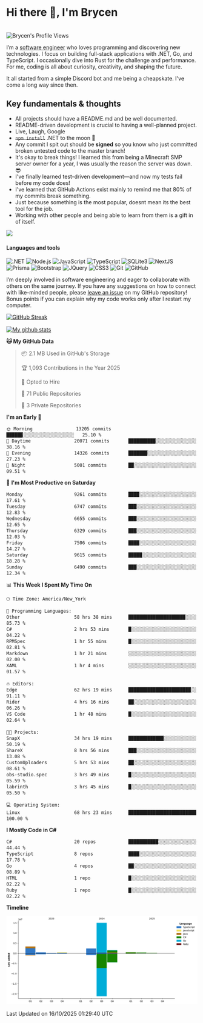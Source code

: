 # Hi there 👋, I'm Brycen

<br>
<img src="https://komarev.com/ghpvc/?username=BrycensRanch" alt="Brycen's Profile Views" />

I’m a [software engineer](https://en.wikipedia.org/wiki/Software_engineering) who loves programming and discovering new technologies. I focus on building full-stack applications with .NET, Go, and TypeScript. I occasionally dive into Rust for the challenge and performance. For me, coding is all about curiosity, creativity, and shaping the future.

It all started from a simple Discord bot and me being a cheapskate. I've come a long way since then.

## Key fundamentals & thoughts

- All projects should have a README.md and be well documented.
- README-driven development is crucial to having a well-planned project.
- Live, Laugh, Google
- ~~`npm install`~~ .NET to the moon 🚀
- Any commit I spit out should be **signed** so you know who just committed broken untested code to the master branch!
- It's okay to break things! I learned this from being a Minecraft SMP server owner for a year, I was usually the reason the server was down. 😎
- I've finally learned test-driven development—and now my tests fail before my code does!
- I've learned that GitHub Actions exist mainly to remind me that 80% of my commits break something.
- Just because something is the most popular, doesnt mean its the best tool for the job.
- Working with other people and being able to learn from them is a gift in of itself.

<img src="https://res.cloudinary.com/practicaldev/image/fetch/s--OoBLh7-Q--/c_limit%2Cf_auto%2Cfl_progressive%2Cq_auto%2Cw_880/https://cdn-images-1.medium.com/max/1614/1%2A8BlqJ8lNVZzuRjAg1mZ50w.png" height="400"/>

<h4>Languages and tools</h4>
<p>
  <img src="https://img.shields.io/badge/.NET-%23512BD4.svg?&style=for-the-badge&logo=dotnet&logoColor=white" alt=".NET" />
  <img src="https://img.shields.io/badge/node.js%20-%2343853D.svg?&style=for-the-badge&logo=node.js&logoColor=white" alt="Node.js" />
  <img src="https://img.shields.io/badge/javascript%20-%23323330.svg?&style=for-the-badge&logo=javascript&logoColor=%23F7DF1E" alt="JavaScript" />
  <img src="https://img.shields.io/badge/typescript%20-%23323330.svg?&style=for-the-badge&logo=typescript&logoColor=#3467eb" alt="TypeScript" />
  <img src="https://img.shields.io/badge/sqlite3%20-%23323330.svg?&style=for-the-badge&logo=sqlite&logoColor=#3467eb" alt="SQLite3" />
  <img src="https://img.shields.io/badge/Next.JS%20-%23323330.svg?&style=for-the-badge&logo=next.js&logoColor=#3467eb" alt="NextJS" />
  <img src="https://img.shields.io/badge/Prisma%20-%23323330.svg?&style=for-the-badge&logo=prisma&logoColor=#3467eb" alt="Prisma" />
  <img src="https://img.shields.io/badge/bootstrap%20-%23323330.svg?&style=for-the-badge&logo=bootstrap" alt="Bootstrap" />
  <img src="https://img.shields.io/badge/jquery%20-%23323330.svg?&style=for-the-badge&logo=jquery" alt="JQuery" />
  <img src="https://img.shields.io/badge/css3%20-%23323330.svg?&style=for-the-badge&logo=css3" alt="CSS3" />
  <img src="https://img.shields.io/badge/git%20-%23323330.svg?&style=for-the-badge&logo=git" alt="Git" />
  <img src="https://img.shields.io/badge/github%20-%23323330.svg?&style=for-the-badge&logo=github" alt="GitHub" />
</p>

I’m deeply involved in software engineering and eager to collaborate with others on the same journey. If you have any suggestions on how to connect with like-minded people, please [leave an issue](https://github.com/BrycensRanch/BrycensRanch/issues/new) on my GitHub repository! Bonus points if you can explain why my code works only after I restart my computer. 

<p><a href="https://git.io/streak-stats"><img src=https://github-readme-streak-stats-eight.vercel.app?user=BrycensRanch&amp;theme=dark&amp;hide_border=true&fire=EB5454&amp;ring=0CEB19" alt="GitHub Streak"></a></p>

<a href="https://github.com/anuraghazra/github-readme-stats">
  <img align="center" src="https://github-readme-stats.anuraghazra1.vercel.app/api?username=BrycensRanch&show_icons=true&line_height=27&include_all_commits=true" alt="My github stats" />
</a>

<!--START_SECTION:waka-->
**🐱 My GitHub Data** 

> 📦 2.1 MB Used in GitHub's Storage 
 > 
> 🏆 1,093 Contributions in the Year 2025
 > 
> 💼 Opted to Hire
 > 
> 📜 71 Public Repositories 
 > 
> 🔑 3 Private Repositories 
 > 
**I'm an Early 🐤** 

```text
🌞 Morning                13205 commits       ██████░░░░░░░░░░░░░░░░░░░   25.10 % 
🌆 Daytime                20071 commits       ██████████░░░░░░░░░░░░░░░   38.16 % 
🌃 Evening                14326 commits       ███████░░░░░░░░░░░░░░░░░░   27.23 % 
🌙 Night                  5001 commits        ██░░░░░░░░░░░░░░░░░░░░░░░   09.51 % 
```
📅 **I'm Most Productive on Saturday** 

```text
Monday                   9261 commits        ████░░░░░░░░░░░░░░░░░░░░░   17.61 % 
Tuesday                  6747 commits        ███░░░░░░░░░░░░░░░░░░░░░░   12.83 % 
Wednesday                6655 commits        ███░░░░░░░░░░░░░░░░░░░░░░   12.65 % 
Thursday                 6329 commits        ███░░░░░░░░░░░░░░░░░░░░░░   12.03 % 
Friday                   7506 commits        ████░░░░░░░░░░░░░░░░░░░░░   14.27 % 
Saturday                 9615 commits        █████░░░░░░░░░░░░░░░░░░░░   18.28 % 
Sunday                   6490 commits        ███░░░░░░░░░░░░░░░░░░░░░░   12.34 % 
```


📊 **This Week I Spent My Time On** 

```text
🕑︎ Time Zone: America/New_York

💬 Programming Languages: 
Other                    58 hrs 38 mins      █████████████████████░░░░   85.73 % 
C#                       2 hrs 53 mins       █░░░░░░░░░░░░░░░░░░░░░░░░   04.22 % 
RPMSpec                  1 hr 55 mins        █░░░░░░░░░░░░░░░░░░░░░░░░   02.81 % 
Markdown                 1 hr 21 mins        ░░░░░░░░░░░░░░░░░░░░░░░░░   02.00 % 
XAML                     1 hr 4 mins         ░░░░░░░░░░░░░░░░░░░░░░░░░   01.57 % 

🔥 Editors: 
Edge                     62 hrs 19 mins      ███████████████████████░░   91.11 % 
Rider                    4 hrs 16 mins       ██░░░░░░░░░░░░░░░░░░░░░░░   06.26 % 
VS Code                  1 hr 48 mins        █░░░░░░░░░░░░░░░░░░░░░░░░   02.64 % 

🐱‍💻 Projects: 
SnapX                    34 hrs 19 mins      █████████████░░░░░░░░░░░░   50.19 % 
ShareX                   8 hrs 56 mins       ███░░░░░░░░░░░░░░░░░░░░░░   13.08 % 
CustomUploaders          5 hrs 53 mins       ██░░░░░░░░░░░░░░░░░░░░░░░   08.61 % 
obs-studio.spec          3 hrs 49 mins       █░░░░░░░░░░░░░░░░░░░░░░░░   05.59 % 
labrinth                 3 hrs 45 mins       █░░░░░░░░░░░░░░░░░░░░░░░░   05.50 % 

💻 Operating System: 
Linux                    68 hrs 23 mins      █████████████████████████   100.00 % 
```

**I Mostly Code in C#** 

```text
C#                       20 repos            ███████████░░░░░░░░░░░░░░   44.44 % 
TypeScript               8 repos             ████░░░░░░░░░░░░░░░░░░░░░   17.78 % 
Go                       4 repos             ██░░░░░░░░░░░░░░░░░░░░░░░   08.89 % 
HTML                     1 repo              █░░░░░░░░░░░░░░░░░░░░░░░░   02.22 % 
Ruby                     1 repo              █░░░░░░░░░░░░░░░░░░░░░░░░   02.22 % 
```



**Timeline**

![Lines of Code chart](https://raw.githubusercontent.com/BrycensRanch/BrycensRanch/main/assets/bar_graph.png)


 Last Updated on 16/10/2025 01:29:40 UTC
<!--END_SECTION:waka-->

<!--
**BrycensRanch/BrycensRanch** is a ✨ _special_ ✨ repository because its `README.md` (this file) appears on your GitHub profile.

Here are some ideas to get you started:

- 🔭 I’m currently working on ...
- 🌱 I’m currently learning ...
- 👯 I’m looking to collaborate on ...
- 🤔 I’m looking for help with ...
- 💬 Ask me about ...
- 📫 How to reach me: ...
- 😄 Pronouns: ...
- ⚡ Fun fact: ...
-->
